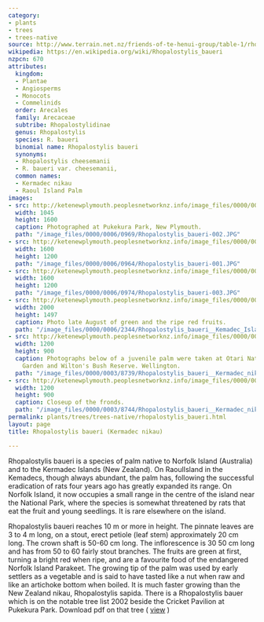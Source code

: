 ```yaml
---
category:
- plants
- trees
- trees-native
source: http://www.terrain.net.nz/friends-of-te-henui-group/table-1/rhopalostylis-baueri.html
wikipedia: https://en.wikipedia.org/wiki/Rhopalostylis_baueri
nzpcn: 670
attributes:
  kingdom:
  - Plantae
  - Angiosperms
  - Monocots
  - Commelinids
  order: Arecales
  family: Arecaceae
  subtribe: Rhopalostylidinae
  genus: Rhopalostylis
  species: R. baueri
  binomial name: Rhopalostylis baueri
  synonyms:
  - Rhopalostylis cheesemanii
  - R. baueri var. cheesemanii,
  common names:
  - Kermadec nikau
  - Raoul Island Palm
images:
- src: http://ketenewplymouth.peoplesnetworknz.info/image_files/0000/0006/0969/Rhopalostylis_baueri-002.JPG
  width: 1045
  height: 1600
  caption: Photographed at Pukekura Park, New Plymouth.
  path: "/image_files/0000/0006/0969/Rhopalostylis_baueri-002.JPG"
- src: http://ketenewplymouth.peoplesnetworknz.info/image_files/0000/0006/0964/Rhopalostylis_baueri-001.JPG
  width: 1600
  height: 1200
  path: "/image_files/0000/0006/0964/Rhopalostylis_baueri-001.JPG"
- src: http://ketenewplymouth.peoplesnetworknz.info/image_files/0000/0006/0974/Rhopalostylis_baueri-003.JPG
  width: 1600
  height: 1200
  path: "/image_files/0000/0006/0974/Rhopalostylis_baueri-003.JPG"
- src: http://ketenewplymouth.peoplesnetworknz.info/image_files/0000/0006/2344/Rhopalostylis_baueri__Kemadec_Island_nikau.JPG
  width: 2000
  height: 1497
  caption: Photo late August of green and the ripe red fruits.
  path: "/image_files/0000/0006/2344/Rhopalostylis_baueri__Kemadec_Island_nikau.JPG"
- src: http://ketenewplymouth.peoplesnetworknz.info/image_files/0000/0003/8739/Rhopalostylis_baueri__Kermadec_nikau__Raoul_Island_palm-001.JPG
  width: 1200
  height: 900
  caption: Photographs below of a juvenile palm were taken at Otari Native Botanic
    Garden and Wilton's Bush Reserve. Wellington.
  path: "/image_files/0000/0003/8739/Rhopalostylis_baueri__Kermadec_nikau__Raoul_Island_palm-001.JPG"
- src: http://ketenewplymouth.peoplesnetworknz.info/image_files/0000/0003/8744/Rhopalostylis_baueri__Kermadec_nikau__Raoul_Island_palm-002.JPG
  width: 1200
  height: 900
  caption: Closeup of the fronds.
  path: "/image_files/0000/0003/8744/Rhopalostylis_baueri__Kermadec_nikau__Raoul_Island_palm-002.JPG"
permalink: plants/trees/trees-native/rhopalostylis_baueri.html
layout: page
title: Rhopalostylis baueri (Kermadec nikau)

---
```

Rhopalostylis baueri is a species of palm native to Norfolk Island (Australia) and to the Kermadec Islands (New Zealand). On RaoulIsland in the Kemadecs, though always abundant, the palm has, following the successful eradication of rats four years ago has greatly expanded its range. On Norfolk Island, it now occupies a small range in the centre of the island near the National Park, where the species is somewhat threatened by rats that eat the fruit and young seedlings. It is rare elsewhere on the island. 

Rhopalostylis baueri reaches 10 m or more in height. The pinnate leaves are 3 to 4 m long, on a stout, erect petiole (leaf stem) approximately 20 cm long. The crown shaft is 50-60 cm long. The inflorescence is 30 50 cm long and has from 50 to 60 fairly stout branches. The fruits are green at first, turning a bright red when ripe, and are a favourite food of the endangered Norfolk Island Parakeet. The growing tip of the palm was used by early settlers as a vegetable and is said to have tasted like a nut when raw and like an artichoke bottom when boiled. It is much faster growing than the New Zealand nikau, Rhopalostylis sapida.
There is a Rhopalostylis bauer which is on the notable tree list 2002 beside the Cricket Pavilion at Pukekura Park.
Download pdf on that tree ( <a class="popup_link" tabindex="1" href="http://kete.pukekura.org.nz/documents/0000/0000/0104/Rhopalostylis_cheesemani_ET114.pdf">view</a> )
